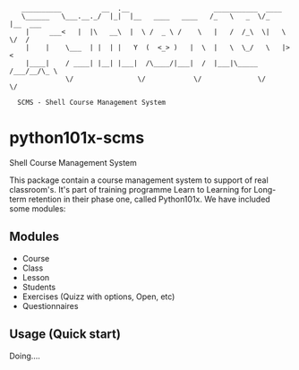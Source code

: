 ```
   __________          __  .__                     ___________  ____
   \______   \___.__._/  |_|  |__   ____   ____   /_   \   _  \/_   |__  ___
    |     ___<   |  |\   __\  |  \ /  _ \ /    \   |   /  /_\  \|   \  \/  /
    |    |    \___  | |  | |   Y  (  <_> )   |  \  |   \  \_/   \   |>    <
    |____|    / ____| |__| |___|  /\____/|___|  /  |___|\_____  /___/__/\_ \
              \/                \/            \/              \/          \/
  
  SCMS - Shell Course Management System
```

python101x-scms
==============

Shell Course Management System

This package contain a course management system to support of real classroom's. It's part of training programme Learn to Learning for Long-term retention in their phase one, called Python101x. We have included some modules:

Modules
--------
 - Course
 - Class
 - Lesson
 - Students
 - Exercises (Quizz with options, Open, etc)
 - Questionnaires 
 

Usage (Quick start)
-------------------
Doing....

